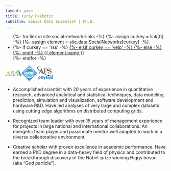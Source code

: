 ```yaml
---
layout: page
title: Yuriy Pakhotin
subtitle: Senior Data Scientist | Ph.D.
---
```


<div class="row">
<div class="col-lg-8 col-lg-offset-2 col-md-10 col-md-offset-1">
<ul class="list-inline text-center footer-links">
  {%- for link in site.social-network-links -%}
    {%- assign curkey = link[0] -%}
    {%- assign element = site.data.SocialNetworks[curkey] -%}
    <li>
    {%- if curkey == 'rss' -%}
      <a href="{{ '/feed.xml' | prepend: site.baseurl }}" title="{{ element.name }}">
    {%- elsif curkey == 'yelp' -%}
      <a href="https://{{ site.social-network-links[curkey] }}.yelp.com" title="{{ element.name }}">
    {%- else -%}
      <a href="{{element.baseURL}}{{ site.social-network-links[curkey] }}" title="{{ element.name }}">
    {%- endif -%}
        <span class="fa-stack fa-lg" aria-hidden="true">
          <i class="fa fa-circle fa-stack-2x"></i>
          <i class="fa {{ element.icon }} fa-stack-1x fa-inverse"></i>
        </span>
        <span class="sr-only">{{ element.name }}</span>
      </a>
    </li>
  {%- endfor -%}
</ul>
</div>
</div>

<img src="./img/Logo_ASA_512x512.png" alt="ASA" width="50"/><img src="./img/Logo_ACM_512x512.png" alt="ACM" width="50"/><img src="./img/Logo_APS_512x512.png" alt="APS" width="50"/>

 * Accomplished scientist with 20 years of experience in quantitative research, advanced analytical and statistical techniques, data modeling, prediction, simulation and visualization, software development and hardware R&D. Have led analyses of very large and complex datasets using cutting edge algorithms on distributed computing grids.

 * Recognized team leader with over 15 years of management experience for projects in large national and international collaborations. An energetic team player and passionate mentor well adapted to work in a diverse collaborative environment.

 * Creative scholar with proven excellence in academic performance. Have earned a PhD degree in a data-heavy field of physics and contributed to the breakthrough discovery of the Nobel-prize winning Higgs boson (aka “God particle”).
